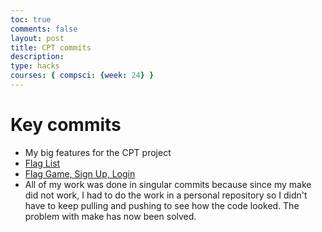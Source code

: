```yaml
---
toc: true
comments: false
layout: post
title: CPT commits
description: 
type: hacks
courses: { compsci: {week: 24} }
---
```

# Key commits
- My big features for the CPT project
- [Flag List](https://github.com/rayanesouuuu1234/tri2/commit/34326757bb29bccc8ee969fa9cd685872c70579a)
- [Flag Game, Sign Up, Login](https://github.com/rayanesouuuu1234/tri2/commit/a31641ec8d9d0631193d9d5bd4214e44921693b8)
- All of my work was done in singular commits because since my make did not work, I had to do the work in a personal repository so I didn't have to keep pulling and pushing to see how the code looked. The problem with make has now been solved.
